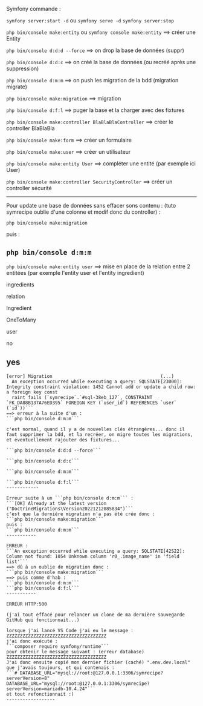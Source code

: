 Symfony commande :

```symfony server:start -d``` ou ```symfony serve -d```
```symfony server:stop```

```php bin/console make:entity``` ou ```symfony console make:entity```
==> créer une Entity

```php bin/console d:d:d --force```
==> on drop la base de données (suppr)

```php bin/console d:d:c```
==> on créé la base de données (ou recréé après une suppression)

```php bin/console d:m:m```
==> on push les migration de la bdd (migration migrate)

```php bin/console make:migration```
==> migration

```php bin/console d:f:l```
==> puger la base et la charger avec des fixtures

```php bin/console make:controller BlaBlaBlaController```
==> créer le controller BlaBlaBla

```php bin/console make:form```
==> créer un formulaire

```php bin/console make:user```
==> créer un utilisateur

```php bin/console make:entity User```
==> compléter une entité (par exemple ici User)

```php bin/console make:controller SecurityController```
==> créer un controller sécurité



---------
Pour update une base de données sans effacer sons contenu : (tuto symrecipe oublie d'une colonne et modif donc du controller) :

```php bin/console make:migration```

puis :

```php bin/console d:m:m```
---------

```php bin/console make:entity user```
==> mise en place de la relation entre 2 entitées (par exemple l'entity user et l'entity ingredient)

ingredients

relation

Ingredient

OneToMany

user

no

yes
-----------

```[notice] Migrating up to DoctrineMigrations\Version20221208081548
[error] Migration                                        (...)                                         
  An exception occurred while executing a query: SQLSTATE[23000]: Integrity constraint violation: 1452 Cannot add or update a child row: a foreign key const  
  raint fails (`symrecipe`.`#sql-38eb_127`, CONSTRAINT `FK_DA88B137A76ED395` FOREIGN KEY (`user_id`) REFERENCES `user` (`id`))```
==> erreur à la suite d'un :
```php bin/console d:m:m```

c'est normal, quand il y a de nouvelles clés étrangères... donc il faut supprimer la bdd, et la recréer, on migre toutes les migrations, et éventuellement rajouter des fixtures...

```php bin/console d:d:d --force```

```php bin/console d:d:c```

```php bin/console d:m:m```

```php bin/console d:f:l```
------------

Erreur suite à un ```php bin/console d:m:m``` :
```[OK] Already at the latest version ("DoctrineMigrations\Version20221212085834")```
c'est que la dernière migration n'a pas été crée donc :
```php bin/console make:migration```
puis :
```php bin/console d:m:m```
-----------

ERREUR : 
```An exception occurred while executing a query: SQLSTATE[42S22]: Column not found: 1054 Unknown column 'r0_.image_name' in 'field list'```
==> dû à un oublie de migration donc :
```php bin/console make:migration```
==> puis comme d'hab :
```php bin/console d:m:m```
```php bin/console d:f:l```
-----------

ERREUR HTTP:500

(j'ai tout effacé pour relancer un clone de ma dernière sauvegarde GitHub qui fonctionnait...)

lorsque j'ai lancé VS Code j'ai eu le message :
ZZZZZZZZZZZZZZZZZZZZZZZZZZZZZZZZZZZZZ
j'ai donc exécuté :
```composer require symfony/runtime```
pour obtenir le message suivant : (erreur database)
ZZZZZZZZZZZZZZZZZZZZZZZZZZZZZZZZZZZZZ
J'ai donc ensuite copié mon dernier fichier (caché) ".env.dev.local" que j'avais toujours, et qui contenais :
```# DATABASE_URL="mysql://root:@127.0.0.1:3306/symrecipe?serverVersion=8"
DATABASE_URL="mysql://root:@127.0.0.1:3306/symrecipe?serverVersion=mariadb-10.4.24"```
et tout refonctionnait :)
------------------
